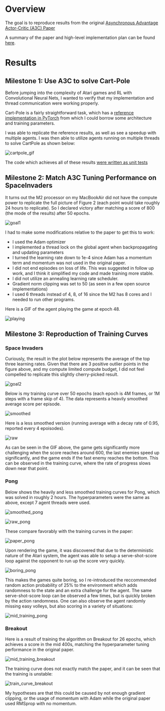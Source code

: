
# Overview

The goal is to reproduce results from the original [Asynchronous Advantage Actor-Critic (A3C) Paper](https://arxiv.org/pdf/1602.01783.pdf)

A summary of the paper and high-level implementation plan can be found [here](./Motivation_and_Plan.md).


# Results

## Milestone 1: Use A3C to solve Cart-Pole

Before jumping into the complexity of Atari games and RL with Convolutional Neural Nets, I wanted to verify that my implementation and thread communication were working properly.

Cart-Pole is a fairly straightforward task, which has a [reference implementation in PyTorch](https://github.com/pytorch/examples/blob/main/reinforcement_learning/actor_critic.py) from which I could borrow some architecture and training parameters.

I was able to replicate the reference results, as well as see a speedup with multiple agents. I was then able to utilize agents running on multiple threads to solve CartPole as shown below:

![cartpole_gif](./assets/a3c_cart_pole.gif)

The code which achieves all of these results [were written as unit tests](../../tests/test_a3c.py)

## Milestone 2: Match A3C Tuning Performance on SpaceInvaders

It turns out the M2 processor on my MacBookAir did not have the compute power to replicate the full picture of Figure 2 (each point would take roughly 24 hours to replicate). So I declared victory after matching a score of 800 (the mode of the results) after 50 epochs.


![goal1](./assets/goal1.png)

I had to make some modifications relative to the paper to get this to work:

- I used the Adam optimizer
- I implemented a thread lock on the global agent when backpropagating and updating parameters
- I turned the learning rate down to 1e-4 since Adam has a momentum term and momentum was not used in the original paper.
- I did not end episodes on loss of life. This was suggested in follow up work, and I think it simplified my code and made training more stable.
- I did not utilize an annealing learning rate scheduler.
- Gradient norm clipping was set to 50 (as seen in a few open source implementations)
- I used 6 threads instead of 4, 8, of 16 since the M2 has 8 cores and I needed to run other programs.

Here is a GIF of the agent playing the game at epoch 48.

![playing](./assets/2024_Jan_10_H10_32_epoch48.gif)


## Milestone 3: Reproduction of Training Curves

### Space Invaders

Curiously, the result in the plot below represents the average of the top three learning rates. Given that there are 3 positive outlier points in the figure above, and my compute limited compute budget, I did not feel compelled to replicate this slightly cherry-picked result.

![goal2](./assets/goal2.png)

Below is my training curve over 50 epochs (each epoch is 4M frames, or 1M steps with a frame skip of 4). The data represents a heavily smoothed average score per episode.

![smoothed](./assets/space_invaders_adam_result.png)

Here is a less smoothed version (running average with a decay rate of 0.95, reported every 4 epoisodes).

![raw](./assets/space_invaders_adam_raw_result.png)

As can be seen in the GIF above, the game gets significantly more challenging when the score reaches around 600, the last enemies speed up significantly, and the game ends if the fast enemy reaches the bottom. This can be observed in the training curve, where the rate of progress slows down near that point.

### Pong

Below shows the heavily and less smoothed training curves for Pong, which was solved in roughly 2 hours. The hyperparameters were the same as above, except 7 agent threads were used.

![smoothed_pong](./assets/pong_training_smooth.png)

![raw_pong](./assets/pong_training_raw.png)

These compare favorably with the training curves in the paper:

![paper_pong](./assets/pong_training_curve.png)

Upon rendering the game, it was discovered that due to the deterministic nature of the Atari system, the agent was able to setup a serve-shot-score loop against the opponent to run up the score very quickly.

![boring_pong](./assets/boring_A3C_Pong_epoch30.gif)

This makes the games quite boring, so I re-introduced the reccommended random action probability of 25% to the environment which adds randomness to the state and an extra challenge for the agent. The same serve-shot-score loop can be observed a few times, but is quickly broken by the action randomness. One can also observe the agent randomly missing easy volleys, but also scoring in a variety of situations:

![mid_training_pong](./assets/A3C_Pong_jan12_epoch12.gif)

### Breakout

Here is a result of training the algorithm on Breakout for 26 epochs, which achieves a score in the mid 400s, matching the hyperparameter tuning performance in the original paper.

![mid_training_breakout](./assets/A3C_Breakout_jan14_2_epoch26.gif)

The training curve does not exactly match the paper, and it can be seen that the training is unstable:

![train_curve_breakout](./assets/breakout_training_curve_jan14.png)

My hypotheses are that this could be caused by not enough gradient clipping, or the usage of momentum with Adam while the original paper used RMSprop with no momentum.


